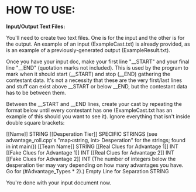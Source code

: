 # HOW TO USE:

**Input/Output Text Files:**

You'll need to create two text files. One is for the input and the other is for the output. An example of an input (ExampleCast.txt) is already provided, as is an example of a previously-generated output (ExampleResult.txt).

Once you have your input doc, make your first line "__START" and your final line "__END" (quotation marks not included). This is used by the program to mark when it should start (__START) and stop (__END) gathering the contestant data. It's not a necessity that these are the very first/last lines and stuff can exist above __START or below __END, but the contestant data has to be between them.

Between the __START and __END lines, create your cast by repeating the format below until every contestant has one (ExampleCast.txt has an example of this should you want to see it). Ignore everything that isn't inside double square brackets:

[[Name]]    STRING
[[Desperation Tier]]    SPECIFIC STRINGS (see advantage_roll.cpp's "map<string, int> Desperation" for the strings; found in int main())
[[Team Name]]    STRING
[[Real Clues for Advantage 1]]    INT
[[Fake Clues for Advantage 1]]    INT
[[Real Clues for Advantage 2]]    INT
[[Fake Clues for Advantage 2]]    INT (The number of integers below the desperation tier may vary depending on how many advantages you have. Go for (#Advantage_Types * 2).)
Empty Line for Separation    STRING

You're done with your input document now.
